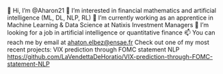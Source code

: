 
👋 Hi, I’m @Aharon21
👀 I’m interested in financial mathematics and artificial intelligence (ML, DL, NLP, RL)
🌱 I’m currently working as an apprentice in Machine Learning & Data Science at Natixis Investment Managers
💼 I’m looking for a job in artificial intelligence or quantitative finance
📫 You can reach me by email at ahaton.elbez@ensae.fr
Check out one of my most recent projects: VIX prediction through FOMC statement NLP
https://github.com/LaVendettaDeHoratio/VIX-prediction-through-FOMC-statement-NLP

<!---
Aharon21/Aharon21 is a ✨ special ✨ repository because its `README.md` (this file) appears on your GitHub profile.
You can click the Preview link to take a look at your changes.
--->
